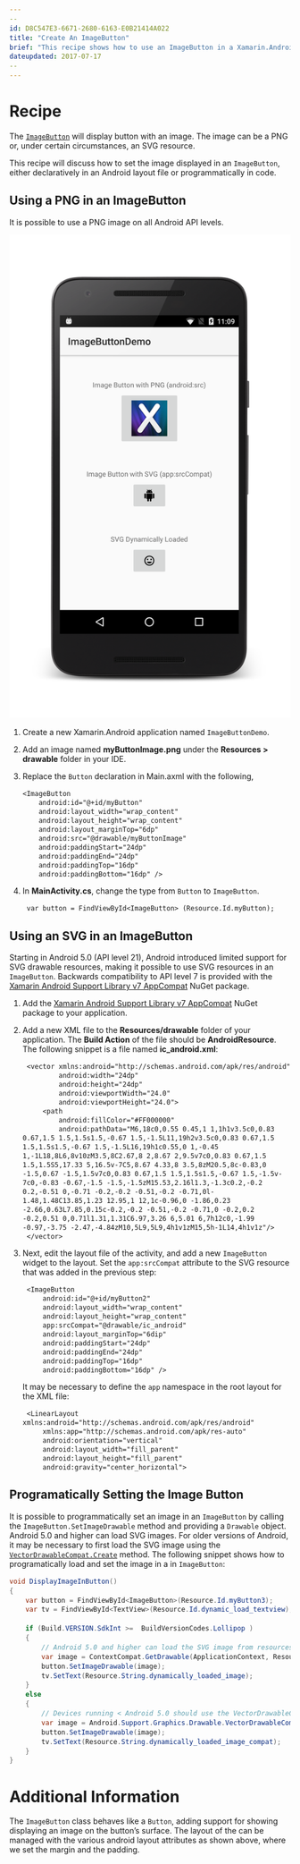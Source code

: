```yaml
---
--
id: D8C547E3-6671-2680-6163-E0B21414A022
title: "Create An ImageButton"
brief: "This recipe shows how to use an ImageButton in a Xamarin.Android application."
dateupdated: 2017-07-17
--
---
```


<a name="Recipe" class="injected"></a>

# Recipe

The [`ImageButton`](https://developer.xamarin.com/api/type/Android.Widget.ImageButton/) will display button with an image. The image can be a PNG or, under certain circumstances, an SVG resource.

This recipe will discuss how to set the image displayed in an `ImageButton`, either declaratively in an Android layout file or programmatically in code.

## Using a PNG in an ImageButton

It is possible to use a PNG image on all Android API levels.

 [ ![](Images/ImageButton.png)](Images/ImageButton.png)

1.  Create a new Xamarin.Android application named `ImageButtonDemo`.
2.  Add an image named **myButtonImage.png** under the **Resources &gt; drawable** folder in your IDE.
3.  Replace the `Button` declaration in Main.axml with the following,

        <ImageButton
            android:id="@+id/myButton"
            android:layout_width="wrap_content"
            android:layout_height="wrap_content"
            android:layout_marginTop="6dp"
            android:src="@drawable/myButtonImage"
            android:paddingStart="24dp"
            android:paddingEnd="24dp"
            android:paddingTop="16dp"
            android:paddingBottom="16dp" />

4. In **MainActivity.cs**, change the type from `Button` to `ImageButton`.

        var button = FindViewById<ImageButton> (Resource.Id.myButton);


## Using an SVG in an ImageButton

Starting in Android 5.0 (API level 21), Android introduced limited support for SVG drawable resources, making it possible to use SVG resources in an `ImageButton`. Backwards compatibility to API level 7 is provided with the [Xamarin Android Support Library v7 AppCompat](https://www.nuget.org/packages/Xamarin.Android.Support.v7.AppCompat/) NuGet package.

1. Add the [Xamarin Android Support Library v7 AppCompat](https://www.nuget.org/packages/Xamarin.Android.Support.v7.AppCompat/) NuGet package to your application.
2. Add a new XML file to the **Resources/drawable** folder of your application. The **Build Action** of the file should be **AndroidResource**.  The following snippet is a file named **ic_android.xml**:

        <vector xmlns:android="http://schemas.android.com/apk/res/android"
                android:width="24dp"
                android:height="24dp"
                android:viewportWidth="24.0"
                android:viewportHeight="24.0">
            <path
                android:fillColor="#FF000000"
                android:pathData="M6,18c0,0.55 0.45,1 1,1h1v3.5c0,0.83 0.67,1.5 1.5,1.5s1.5,-0.67 1.5,-1.5L11,19h2v3.5c0,0.83 0.67,1.5 1.5,1.5s1.5,-0.67 1.5,-1.5L16,19h1c0.55,0 1,-0.45 1,-1L18,8L6,8v10zM3.5,8C2.67,8 2,8.67 2,9.5v7c0,0.83 0.67,1.5 1.5,1.5S5,17.33 5,16.5v-7C5,8.67 4.33,8 3.5,8zM20.5,8c-0.83,0 -1.5,0.67 -1.5,1.5v7c0,0.83 0.67,1.5 1.5,1.5s1.5,-0.67 1.5,-1.5v-7c0,-0.83 -0.67,-1.5 -1.5,-1.5zM15.53,2.16l1.3,-1.3c0.2,-0.2 0.2,-0.51 0,-0.71 -0.2,-0.2 -0.51,-0.2 -0.71,0l-1.48,1.48C13.85,1.23 12.95,1 12,1c-0.96,0 -1.86,0.23 -2.66,0.63L7.85,0.15c-0.2,-0.2 -0.51,-0.2 -0.71,0 -0.2,0.2 -0.2,0.51 0,0.71l1.31,1.31C6.97,3.26 6,5.01 6,7h12c0,-1.99 -0.97,-3.75 -2.47,-4.84zM10,5L9,5L9,4h1v1zM15,5h-1L14,4h1v1z"/>
        </vector>

3. Next, edit the layout file of the activity, and add a new `ImageButton` widget to the layout. Set the `app:srcCompat` attribute to the SVG resource that was added in the previous step:
 
        <ImageButton
            android:id="@+id/myButton2"
            android:layout_width="wrap_content"
            android:layout_height="wrap_content"
            app:srcCompat="@drawable/ic_android"
            android:layout_marginTop="6dip"
            android:paddingStart="24dp"
            android:paddingEnd="24dp"
            android:paddingTop="16dp"
            android:paddingBottom="16dp" />

    It may be necessary to define the `app` namespace in the root layout for the XML file:
    
        <LinearLayout xmlns:android="http://schemas.android.com/apk/res/android"
            xmlns:app="http://schemas.android.com/apk/res-auto"
            android:orientation="vertical"
            android:layout_width="fill_parent"
            android:layout_height="fill_parent"
            android:gravity="center_horizontal">    


## Programatically Setting the Image Button 

It is possible to programmatically set an image in an `ImageButton` by calling the `ImageButton.SetImageDrawable` method and providing a `Drawable` object. Android 5.0 and higher can load SVG images. For older versions of Android, it may be necessary to first load the SVG image using the [`VectorDrawableCompat.Create`](https://developer.android.com/reference/android/support/graphics/drawable/VectorDrawableCompat.html) method. The following snippet shows how to programatically load and set the image in a in `ImageButton`:

```csharp
void DisplayImageInButton() 
{
    var button = FindViewById<ImageButton>(Resource.Id.myButton3);
    var tv = FindViewById<TextView>(Resource.Id.dynamic_load_textview);
    
    if (Build.VERSION.SdkInt >=  BuildVersionCodes.Lollipop ) 
    {
        // Android 5.0 and higher can load the SVG image from resources.
        var image = ContextCompat.GetDrawable(ApplicationContext, Resource.Drawable.ic_mood_black);
        button.SetImageDrawable(image);
        tv.SetText(Resource.String.dynamically_loaded_image);
    }
    else 
    {
        // Devices running < Android 5.0 should use the VectorDrawableCompat
        var image = Android.Support.Graphics.Drawable.VectorDrawableCompat.Create(this.Resources, Resource.Drawable.ic_sentiment_neutral_black_24dp, null);
        button.SetImageDrawable(image);
        tv.SetText(Resource.String.dynamically_loaded_image_compat);
    }
}
```

<a name="Additional_Information" class="injected"></a>

# Additional Information

The `ImageButton` class behaves like a `Button`, adding support for showing
displaying an image on the button’s surface. The layout of the can be managed
with the various android layout attributes as shown above, where we set the
margin and the padding.

